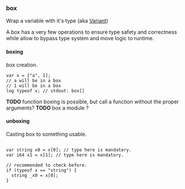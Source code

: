 <a name="box-type"></a>
### box

Wrap a variable with it's type (aka [Variant](http://en.wikipedia.org/wiki/Variant_type))

A box has a very few operations to ensure type safety and correctness while allow
to bypass type system and move logic to runtime.

#### boxing

box creation.

```plee
var x = ["a", 1];
// a will be in a box
// 1 will be in a box
log typeof x; // stdout: box[]
```

**TODO** function boxing is possible, but call a function without the proper arguments?
**TODO** box a module ?

#### unboxing

Casting box to something usable.


```plee

var string x0 = x[0]; // type here is mandatory.
var i64 x1 = x[1]; // type here is mandatory.

// recommended to check before.
if (typeof x == "string") {
  string _x0 = x[0];
}

```
